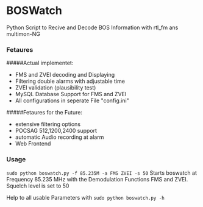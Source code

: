 # BOSWatch
Python Script to Recive and Decode BOS Information with rtl_fm ans multimon-NG

### Fetaures
#####Actual implementet:
- FMS and ZVEI decoding and Displaying
- Filtering double alarms with adjustable time
- ZVEI validation (plausibility test)
- MySQL Database Support for FMS and ZVEI
- All configurations in seperate File "config.ini"

#####Fetaures for the Future:
- extensive filtering options
- POCSAG 512,1200,2400 support
- automatic Audio recording at alarm
- Web Frontend

### Usage
`sudo python boswatch.py -f 85.235M -a FMS ZVEI -s 50`
Starts boswatch at Frequency 85.235 MHz with the Demodulation Functions FMS and ZVEI.
Squelch level is set to 50

Help to all usable Parameters with `sudo python boswatch.py -h`
